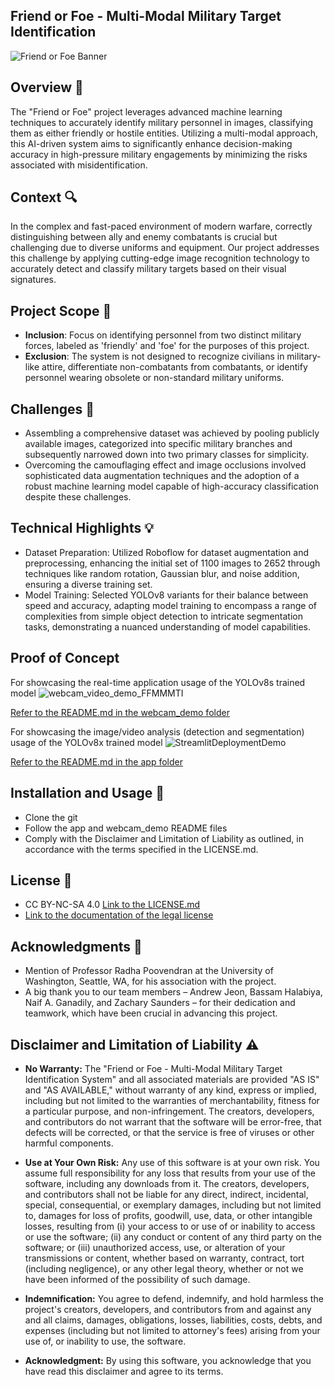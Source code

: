 ## Friend or Foe - Multi-Modal Military Target Identification


![Friend or Foe Banner](https://github.com/Naif-Ganadily/Friend-or-Foe-Multi-Modal-Military-Target-Identification/assets/103202628/9612e483-3abf-4eee-b812-5fd434df96c2)

## Overview 🌟
The "Friend or Foe" project leverages advanced machine learning techniques to accurately identify military personnel in images, classifying them as either friendly or hostile entities. Utilizing a multi-modal approach, this AI-driven system aims to significantly enhance decision-making accuracy in high-pressure military engagements by minimizing the risks associated with misidentification.

## Context 🔍
In the complex and fast-paced environment of modern warfare, correctly distinguishing between ally and enemy combatants is crucial but challenging due to diverse uniforms and equipment. Our project addresses this challenge by applying cutting-edge image recognition technology to accurately detect and classify military targets based on their visual signatures.

## Project Scope 📐
- **Inclusion**: Focus on identifying personnel from two distinct military forces, labeled as 'friendly' and 'foe' for the purposes of this project.
- **Exclusion**: The system is not designed to recognize civilians in military-like attire, differentiate non-combatants from combatants, or identify personnel wearing obsolete or non-standard military uniforms.

## Challenges 🚧
- Assembling a comprehensive dataset was achieved by pooling publicly available images, categorized into specific military branches and subsequently narrowed down into two primary classes for simplicity.
- Overcoming the camouflaging effect and image occlusions involved sophisticated data augmentation techniques and the adoption of a robust machine learning model capable of high-accuracy classification despite these challenges.


## Technical Highlights 💡
- Dataset Preparation: Utilized Roboflow for dataset augmentation and preprocessing, enhancing the initial set of 1100 images to 2652 through techniques like random rotation, Gaussian blur, and noise addition, ensuring a diverse training set.
- Model Training: Selected YOLOv8 variants for their balance between speed and accuracy, adapting model training to encompass a range of complexities from simple object detection to intricate segmentation tasks, demonstrating a nuanced understanding of model capabilities.

## Proof of Concept
For showcasing the real-time application usage of the YOLOv8s trained model
![webcam_video_demo_FFMMMTI](https://github.com/Naif-Ganadily/Friend-or-Foe-Multi-Modal-Military-Target-Identification/assets/29029748/90dd5774-6125-4f7c-b484-d7e788ebdb56)

[Refer to the README.md in the webcam_demo folder]([https://github.com/Naif-Ganadily/Friend-or-Foe-Multi-Modal-Military-Target-Identification/blob/main/app/README.md](https://github.com/Naif-Ganadily/Friend-or-Foe-Multi-Modal-Military-Target-Identification/blob/main/webcam_demo/README.md))

For showcasing the image/video analysis (detection and segmentation) usage of the YOLOv8x trained model
![StreamlitDeploymentDemo](https://github.com/Naif-Ganadily/Friend-or-Foe-Multi-Modal-Military-Target-Identification/assets/29029748/06a1e06f-f4b6-46db-b3de-17728a3bd228)

[Refer to the README.md in the app folder](https://github.com/Naif-Ganadily/Friend-or-Foe-Multi-Modal-Military-Target-Identification/blob/main/app/README.md)

## Installation and Usage 🔌
- Clone the git
- Follow the app and webcam_demo README files
- Comply with the Disclaimer and Limitation of Liability as outlined, in accordance with the terms specified in the LICENSE.md.

## License 📄
- CC BY-NC-SA 4.0 [Link to the LICENSE.md](https://github.com/Naif-Ganadily/Friend-or-Foe-Multi-Modal-Military-Target-Identification/blob/main/LICENSE.md)
- [Link to the documentation of the legal license](https://creativecommons.org/licenses/by-nc-sa/4.0/legalcode.en)

## Acknowledgments 👏
- Mention of Professor Radha Poovendran at the University of Washington, Seattle, WA, for his association with the project.
- A big thank you to our team members – Andrew Jeon, Bassam Halabiya, Naif A. Ganadily, and Zachary Saunders – for their dedication and teamwork, which have been crucial in advancing this project.

## Disclaimer and Limitation of Liability ⚠️

- **No Warranty:** The "Friend or Foe - Multi-Modal Military Target Identification System" and all associated materials are provided "AS IS" and "AS AVAILABLE," without warranty of any kind, express or implied, including but not limited to the warranties of merchantability, fitness for a particular purpose, and non-infringement. The creators, developers, and contributors do not warrant that the software will be error-free, that defects will be corrected, or that the service is free of viruses or other harmful components.

- **Use at Your Own Risk:** Any use of this software is at your own risk. You assume full responsibility for any loss that results from your use of the software, including any downloads from it. The creators, developers, and contributors shall not be liable for any direct, indirect, incidental, special, consequential, or exemplary damages, including but not limited to, damages for loss of profits, goodwill, use, data, or other intangible losses, resulting from (i) your access to or use of or inability to access or use the software; (ii) any conduct or content of any third party on the software; or (iii) unauthorized access, use, or alteration of your transmissions or content, whether based on warranty, contract, tort (including negligence), or any other legal theory, whether or not we have been informed of the possibility of such damage.

- **Indemnification:** You agree to defend, indemnify, and hold harmless the project's creators, developers, and contributors from and against any and all claims, damages, obligations, losses, liabilities, costs, debts, and expenses (including but not limited to attorney's fees) arising from your use of, or inability to use, the software.

- **Acknowledgment:** By using this software, you acknowledge that you have read this disclaimer and agree to its terms.
